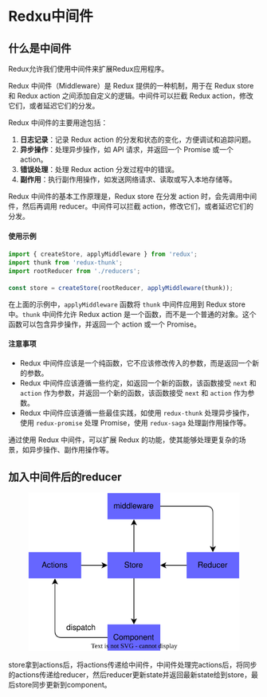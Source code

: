 # Redxu中间件

## 什么是中间件

Redux允许我们使用中间件来扩展Redux应用程序。

Redux 中间件（Middleware）是 Redux 提供的一种机制，用于在 Redux store 和 Redux action 之间添加自定义的逻辑。中间件可以拦截 Redux action，修改它们，或者延迟它们的分发。

Redux 中间件的主要用途包括：

1. **日志记录**：记录 Redux action 的分发和状态的变化，方便调试和追踪问题。
2. **异步操作**：处理异步操作，如 API 请求，并返回一个 Promise 或一个 action。
3. **错误处理**：处理 Redux action 分发过程中的错误。
4. **副作用**：执行副作用操作，如发送网络请求、读取或写入本地存储等。

Redux 中间件的基本工作原理是，Redux store 在分发 action 时，会先调用中间件，然后再调用 reducer。中间件可以拦截 action，修改它们，或者延迟它们的分发。

#### 使用示例

```javascript
import { createStore, applyMiddleware } from 'redux';
import thunk from 'redux-thunk';
import rootReducer from './reducers';

const store = createStore(rootReducer, applyMiddleware(thunk));
```

在上面的示例中，`applyMiddleware` 函数将 `thunk` 中间件应用到 Redux store 中。`thunk` 中间件允许 Redux action 是一个函数，而不是一个普通的对象。这个函数可以包含异步操作，并返回一个 action 或一个 Promise。

#### 注意事项

* Redux 中间件应该是一个纯函数，它不应该修改传入的参数，而是返回一个新的参数。
* Redux 中间件应该遵循一些约定，如返回一个新的函数，该函数接受 `next` 和 `action` 作为参数，并返回一个新的函数，该函数接受 `next` 和 `action` 作为参数。
* Redux 中间件应该遵循一些最佳实践，如使用 `redux-thunk` 处理异步操作，使用 `redux-promise` 处理 Promise，使用 `redux-saga` 处理副作用操作等。

通过使用 Redux 中间件，可以扩展 Redux 的功能，使其能够处理更复杂的场景，如异步操作、副作用操作等。



## 加入中间件后的reducer

<figure><img src="../.gitbook/assets/redux加入了中间件后工作流 (1).svg" alt=""><figcaption></figcaption></figure>

store拿到actions后，将actions传递给中间件，中间件处理完actions后，将同步的actions传递给reducer，然后reducer更新state并返回最新state给到store，最后store同步更新到component。
